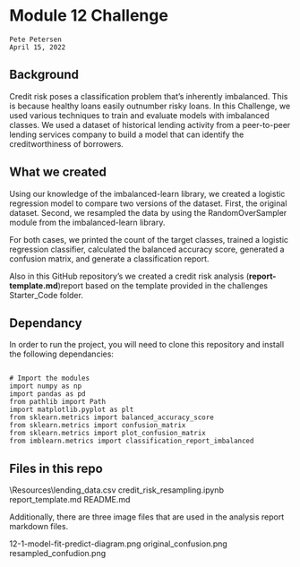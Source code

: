 # Module 12 Challenge

    Pete Petersen
    April 15, 2022


## Background

Credit risk poses a classification problem that’s inherently imbalanced. This is because healthy loans easily outnumber risky loans. In this Challenge, we used various techniques to train and evaluate models with imbalanced classes. We used a dataset of historical lending activity from a peer-to-peer lending services company to build a model that can identify the creditworthiness of borrowers.

## What we created

Using our knowledge of the imbalanced-learn library, we created a logistic regression model to compare two versions of the dataset. First, the original dataset. Second, we resampled the data by using the RandomOverSampler module from the imbalanced-learn library.

For both cases, we printed the count of the target classes, trained a logistic regression classifier, calculated the balanced accuracy score, generated a confusion matrix, and generate a classification report.

Also in this GitHub repository’s we created a credit risk analysis (**report-template.md**)report based on the template provided in the challenges Starter_Code folder.

## Dependancy

In order to run the project, you will need to clone this repository and install the following dependancies:

```

# Import the modules
import numpy as np
import pandas as pd
from pathlib import Path
import matplotlib.pyplot as plt
from sklearn.metrics import balanced_accuracy_score
from sklearn.metrics import confusion_matrix
from sklearn.metrics import plot_confusion_matrix
from imblearn.metrics import classification_report_imbalanced

```

## Files in this repo

\Resources\lending_data.csv
credit_risk_resampling.ipynb
report_template.md
README.md

Additionally, there are three image files that are used in the analysis report markdown files.

12-1-model-fit-predict-diagram.png
original_confusion.png
resampled_confudion.png


